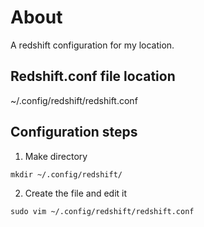 # About
A redshift configuration for my location.

## Redshift.conf file location
~/.config/redshift/redshift.conf

## Configuration steps
1. Make directory
```
mkdir ~/.config/redshift/
```
2. Create the file and edit it
```
sudo vim ~/.config/redshift/redshift.conf
```

